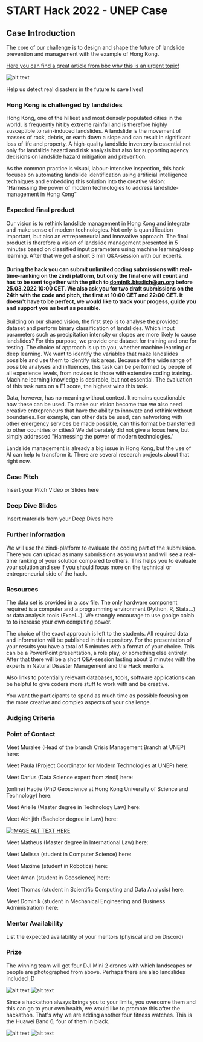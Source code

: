 # START Hack 2022 - UNEP Case 

## Case Introduction

The core of our challenge is to design and shape the future of landslide prevention and management with the example of Hong Kong.

[Here you can find a great article from bbc why this is an urgent topic!](https://www.bbc.com/future/article/20220225-how-hong-kong-protects-people-from-its-deadly-landslides) 

![alt text](https://raw.githubusercontent.com/START-Hack/UNEP-STARTHACK22/main/HK_Landslide.webp?token=GHSAT0AAAAAABSTH36TZV77U27ZAY55V4MIYRTC2LA "Credits to Hong Kong Government")

Help us detect real disasters in the future to save lives!

### Hong Kong is challenged by landslides

Hong Kong, one of the hilliest and most densely populated cities in the world, is frequently hit by extreme rainfall and is therefore highly susceptible to rain-induced landslides. A landslide is the movement of masses of rock, debris, or earth down a slope and can result in significant loss of life and property.  A high-quality landslide inventory is essential not only for landslide hazard and risk analysis but also for supporting agency decisions on landslide hazard mitigation and prevention.

As the common practice is visual, labour-intensive inspection, this hack focuses on automating landslide identification using artificial intelligence techniques and embedding this solution into the creative vision: “Harnessing the power of modern technologies to address landslide-management in Hong Kong”
 
 ### Expected final product 
 
Our vision is to rethink landslide management in Hong Kong and integrate and make sense of modern technologies. Not only is quantification important, but also an entrepreneurial and innovative approach. The final product is therefore a vision of landslide management presented in 5 minutes based on classified input parameters using machine learning/deep learning. After that we got a short 3 min Q&A-session with our experts. 
 
 #### During the hack you can submit unlimited coding submissions with real-time-ranking on the zindi platform, but only the final one will count and has to be sent together with the pitch to dominik.bisslich@un.org before 25.03.2022 10:00 CET. We also ask you for two draft submissions on the 24th with the code and pitch, the first at 10:00 CET and 22:00 CET. It doesn't have to be perfect, we would like to track your progess, guide you and support you as best as possible. 
 
 
Building on our shared vision, the first step is to analyse the provided dataset and perform binary classification of landslides. Which input parameters such as precipitation intensity or slopes are more likely to cause landslides? For this purpose, we provide one dataset for training and one for testing.  The choice of approach is up to you, whether machine learning or deep learning. We want to identify the variables that make landslides possible and use them to identify risk areas. Because of the wide range of possible analyses and influences, this task can be performed by people of all experience levels, from novices to those with extensive coding training. Machine learning knowledge is desirable, but not essential. The evaluation of this task runs on a F1 score, the highest wins this task.

Data, however, has no meaning without context. It remains questionable how these can be used. To make our vision become true we also need creative entrepreneurs that have the ability to innovate and rethink without boundaries. For example, can other data be used, can networking with other emergency services be made possible, can this format be transferred to other countries or cities? We deliberately did not give a focus here, but simply addressed "Harnessing the power of modern technologies."

Landslide management is already a big issue in Hong Kong, but the use of AI can help to transform it. There are several research projects about that right now.

### Case Pitch
Insert your Pitch Video or Slides here

### Deep Dive Slides
Insert materials from your Deep Dives here

### Further Information

We will use the zindi-platform to evaluate the coding part of the submission. There you can upload as many submissions as you want and will see a real-time ranking of your solution compared to others. This helps you to evaluate your solution and see if you should focus more on the technical or entrepreneurial side of the hack. 

### Resources

The data set is provided in a .csv file. The only hardware component required is a computer and a programming environment (Python, R, Stata...) or data analysis tools (Excel...). We strongly encourage to use goolge colab to to increase your own computing power. 

The choice of the exact approach is left to the students. All required data and information will be published in this repository. For the presentation of your results you have a total of 5 minutes with a format of your choice. This can be a PowerPoint presentation, a role play, or something else entirely. After that there will be a short Q&A-session lasting about 3 minutes with the experts in Natural Disaster Management and the Hack mentors.




Also links to potentially relevant databases, tools, software applications can be helpful to give coders more stuff to work with and be creative.

You want the participants to spend as much time as possible focusing on the more creative and complex aspects of your challenge.

### Judging Criteria



### Point of Contact

Meet Muralee (Head of the branch Crisis Management Branch at UNEP) here:

Meet Paula (Project Coordinator for Modern Technologies at UNEP) here: 

Meet Darius (Data Science expert from zindi) here:

(online) Haojie (PhD Geoscience at Hong Kong University of Science and Technology) here:

Meet Arielle (Master degree in Technology Law) here:

Meet Abhijith (Bachelor degree in Law) here: 

[![IMAGE ALT TEXT HERE](https://img.youtube.com/vi/G3UULaRk6wI/0.jpg)](https://youtu.be/G3UULaRk6wI) 

Meet Matheus (Master degree in International Law) here:

Meet Melissa (student in Computer Science) here:

Meet Maxime (student in Robotics) here:

Meet Aman (student in Geoscience) here:

Meet Thomas (student in Scientific Computing and Data Analysis) here:

Meet Dominik (student in Mechanical Engineering and Business Administration) here:



### Mentor Availability
List the expected availability of your mentors (phyiscal and on Discord)

### Prize

The winning team will get four DJI Mini 2 drones with which landscapes or people are photographed from above. Perhaps there are also landslides included ;D

![alt text](https://github.com/START-Hack/UNEP-STARTHACK22/blob/main/DJI_Mini_2.jpg)
![alt text](https://github.com/START-Hack/UNEP-STARTHACK22/blob/main/DJI-Mini-2-flying.jpg)

Since a hackathon always brings you to your limits, you overcome them and this can go to your own health, we would like to promote this after the hackathon. That's why we are adding another four fitness watches. This is the Huawei Band 6, four of them in black.

![alt text](https://github.com/START-Hack/UNEP-STARTHACK22/blob/main/Huawei_Band_6.jpg)
![alt text](https://raw.githubusercontent.com/START-Hack/UNEP-STARTHACK22/main/Champagne.webp?token=GHSAT0AAAAAABSTH36TPBWWSZ4JMVEPKFMEYRTL27Q)
